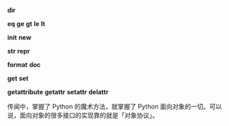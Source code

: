 __dir__

__eq__
__ge__
__gt__
__le__
__lt__

__init__
__new__

__str__
__repr__

__format__
__doc__

__get__
__set__

__getattribute__
__getattr__
__setattr__
__delattr__


传闻中，掌握了 Python 的魔术方法，就掌握了 Python 面向对象的一切。可以说，面向对象的很多接口的实现靠的就是「对象协议」。

